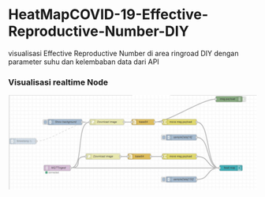 # HeatMapCOVID-19-Effective-Reproductive-Number-DIY
visualisasi Effective Reproductive Number di area ringroad DIY dengan parameter suhu dan kelembaban data dari API

### Visualisasi realtime Node
<img src=https://raw.githubusercontent.com/wimbuhAdi/HeatMapCOVID-19-Effective-Reproductive-Number-DIY/master/Node-red%20HeatMap%20Visualizer/flow_heatmap.jpg width="520">
